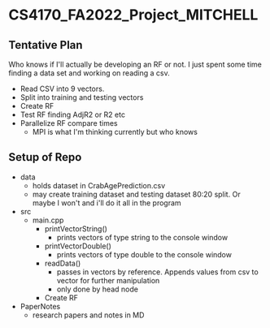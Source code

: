 # CS4170_FA2022_Project_MITCHELL

## Tentative Plan

Who knows if I'll actually be developing an RF or not. I just spent some time finding a data set and working on reading a csv. 

- Read CSV into 9 vectors. 
- Split into training and testing vectors
- Create RF 
- Test RF finding AdjR2 or R2 etc
- Parallelize RF compare times
    - MPI is what I'm thinking currently but who knows

## Setup of Repo
- data 
    - holds dataset in CrabAgePrediction.csv 
    - may create training dataset and testing dataset 80:20 split. Or maybe I won't and i'll do it all in the program
- src 
    - main.cpp
        - printVectorString()
            - prints vectors of type string to the console window
        - printVectorDouble() 
            - prints vectors of type double to the console window
        - readData()
            - passes in vectors by reference. Appends values from csv to vector for further manipulation
            - only done by head node
        - Create RF 
- PaperNotes
    - research papers and notes in MD

